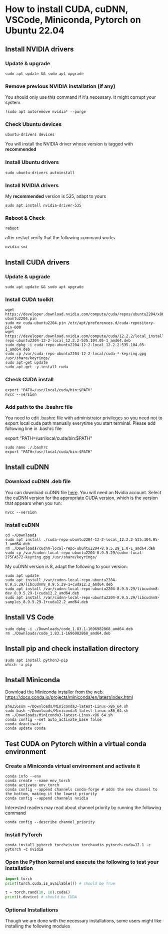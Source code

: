 # How to install CUDA, cuDNN, VSCode, Miniconda, Pytorch on Ubuntu 22.04

## Install NVIDIA drivers

### Update & upgrade
``` shell
sudo apt update && sudo apt upgrade
```

### Remove previous NVIDIA installation (if any)
You should only use this command if it's necessary. It might corrupt your system.
``` shell
!sudo apt autoremove nvidia* --purge
```

### Check Ubuntu devices
``` shell
ubuntu-drivers devices
```
You will install the NVIDIA driver whose version is tagged with __recommended__


### Install Ubuntu drivers
``` shell
sudo ubuntu-drivers autoinstall
```

### Install NVIDIA drivers
My __recommended__ version is 535, adapt to yours

``` shell
sudo apt install nvidia-driver-535
```

### Reboot & Check
``` shell
reboot
```
after restart verify that the following command works
``` shell
nvidia-smi
```

## Install CUDA drivers

### Update & upgrade
``` shell
sudo apt update && sudo apt upgrade
```

### Install CUDA toolkit
``` shell
wget https://developer.download.nvidia.com/compute/cuda/repos/ubuntu2204/x86_64/cuda-ubuntu2204.pin
sudo mv cuda-ubuntu2204.pin /etc/apt/preferences.d/cuda-repository-pin-600
wget https://developer.download.nvidia.com/compute/cuda/12.2.2/local_installers/cuda-repo-ubuntu2204-12-2-local_12.2.2-535.104.05-1_amd64.deb
sudo dpkg -i cuda-repo-ubuntu2204-12-2-local_12.2.2-535.104.05-1_amd64.deb
sudo cp /var/cuda-repo-ubuntu2204-12-2-local/cuda-*-keyring.gpg /usr/share/keyrings/
sudo apt-get update
sudo apt-get -y install cuda
```

### Check CUDA install
``` shell
export "PATH=/usr/local/cuda/bin:$PATH"
nvcc --version
```

### Add path to the .bashrc file
You need to edit .bashrc file with administrator privileges so you need not to export local cuda path manually everytime you start terminal.
Please add following line in .bashrc file

export "PATH=/usr/local/cuda/bin:$PATH"

``` shell
sudo nano ./.bashrc
export "PATH=/usr/local/cuda/bin:$PATH"
```

## Install cuDNN

### Download cuDNN .deb file
You can download cuDNN file [here](https://developer.nvidia.com/rdp/cudnn-download). You will need an Nvidia account.
Select the cuDNN version for the appropriate CUDA version, which is the version that appears when you run:
``` shell
nvcc --version
```

### Install cuDNN
``` shell
cd ~/Downloads
sudo apt install ./cuda-repo-ubuntu2204-12-2-local_12.2.2-535.104.05-1_amd64.deb
rm ./Downloads/cudnn-local-repo-ubuntu2204-8.9.5.29_1.0-1_amd64.deb
sudo cp /var/cudnn-local-repo-ubuntu2204-8.9.5.29/cudnn-local-275FA572-keyring.gpg /usr/share/keyrings/
```

My cuDNN version is 8, adapt the following to your version:

``` shell
sudo apt update
sudo apt install /var/cudnn-local-repo-ubuntu2204-8.9.5.29/libcudnn8_8.9.5.29-1+cuda12.2_amd64.deb
sudo apt install /var/cudnn-local-repo-ubuntu2204-8.9.5.29/libcudnn8-dev_8.9.5.29-1+cuda12.2_amd64.deb
sudo apt install /var/cudnn-local-repo-ubuntu2204-8.9.5.29/libcudnn8-samples_8.9.5.29-1+cuda12.2_amd64.deb
```

## Install VS Code
``` shell
sudo dpkg -i ./Downloads/code_1.83.1-1696982868_amd64.deb 
rm ./Downloads/code_1.83.1-1696982868_amd64.deb
```
## Install pip and check installation directory
``` shell
sudo apt install python3-pip
which -a pip
```

## Install Miniconda
Download the Miniconda installer from the web. https://docs.conda.io/projects/miniconda/en/latest/index.html
``` shell
sha256sum ~/Downloads/Miniconda3-latest-Linux-x86_64.sh
sudo bash ~/Downloads/Miniconda3-latest-Linux-x86_64.sh
rm ~/Downloads/Miniconda3-latest-Linux-x86_64.sh
conda config --set auto_activate_base false
conda deactivate
conda update conda
```


## Test CUDA on Pytorch within a virtual conda environment

### Create a Miniconda virtual environment and activate it
``` shell
conda info --env
conda create --name env_torch
conda activate env_torch
conda config --append channels conda-forge # adds the new channel to the bottom, making it the lowest priority
conda config --append channels nvidia
```
Interested readers may read about channel priority by running the following command
``` shell
conda config --describe channel_priority
```

### Install PyTorch
``` shell
conda install pytorch torchvision torchaudio pytorch-cuda=12.1 -c pytorch -c nvidia
```

### Open the Python kernel and execute the following to test your installation
``` python
import torch
print(torch.cuda.is_available()) # should be True

t = torch.rand(10, 10).cuda()
print(t.device) # should be CUDA
```
### Optional Installations
Though we are done with the necessary installations, some users might like installing the following modules
``` shell

```
